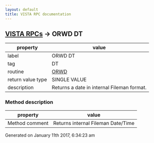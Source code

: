 ```yaml
---
layout: default
title: VISTA RPC documentation
---
```




## [VISTA RPCs](TableOfContent.md) &#8594; ORWD DT 

 property | value 
--- | --- 
 label | ORWD DT
 tag | DT
 routine | [ORWD](http://code.osehra.org/dox/Routine_ORWD_source.html)
 return value type | SINGLE VALUE
 description | Returns a date in internal Fileman format.


### Method description

 property | value 
--- | --- 
 Method comment | Returns internal Fileman Date/Time




Generated on January 11th 2017, 6:34:23 am